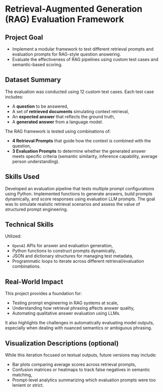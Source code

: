 # Retrieval-Augmented Generation (RAG) Evaluation Framework

## Project Goal
- Implement a modular framework to test different retrieval prompts and evaluation prompts for RAG-style question answering.
- Evaluate the effectiveness of RAG pipelines using custom test cases and semantic-based scoring.

## Dataset Summary
The evaluation was conducted using 12 custom test cases. Each test case includes:
- A **question** to be answered,
- A set of **retrieved documents** simulating context retrieval,
- An **expected answer** that reflects the ground truth,
- A **generated answer** from a language model.

The RAG framework is tested using combinations of:
- **4 Retrieval Prompts** that guide how the context is combined with the question,
- **3 Evaluation Prompts** to determine whether the generated answer meets specific criteria (semantic similarity, inference capability, average person understanding).

## Skills Used
Developed an evaluation pipeline that tests multiple prompt configurations using Python. Implemented functions to generate answers, build prompts dynamically, and score responses using evaluation LLM prompts. The goal was to simulate realistic retrieval scenarios and assess the value of structured prompt engineering.

## Technical Skills
Utilized:
- `OpenAI` APIs for answer and evaluation generation,
- Python functions to construct prompts dynamically,
- JSON and dictionary structures for managing test metadata,
- Programmatic loops to iterate across different retrieval/evaluation combinations.

## Real-World Impact
This project provides a foundation for:
- Testing prompt engineering in RAG systems at scale,
- Understanding how retrieval phrasing affects answer quality,
- Automating qualitative answer evaluation using LLMs.

It also highlights the challenges in automatically evaluating model outputs, especially when dealing with nuanced semantics or ambiguous phrasing.

## Visualization Descriptions (optional)
While this iteration focused on textual outputs, future versions may include:
- Bar plots comparing average scores across retrieval prompts,
- Confusion matrices or heatmaps to track false negatives in semantic matching,
- Prompt-level analytics summarizing which evaluation prompts were too lenient or strict.
